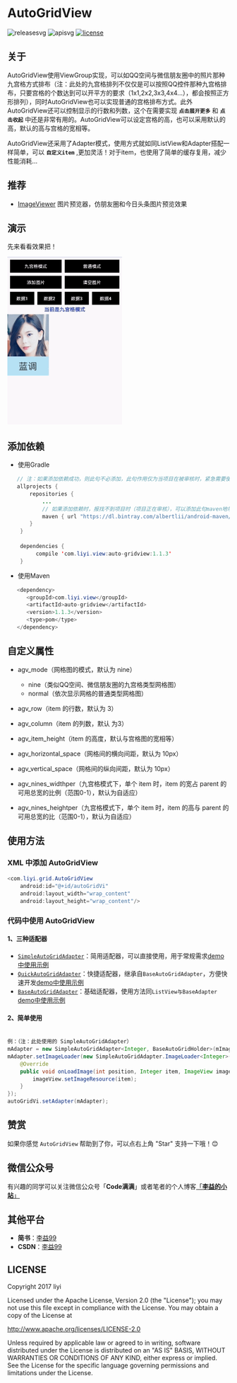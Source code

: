 # AutoGridView  

![releasesvg] ![apisvg] [![license][licensesvg]][license]   

## 关于
AutoGridView使用ViewGroup实现，可以如QQ空间与微信朋友圈中的照片那种九宫格方式排布（注：此处的九宫格排列不仅仅是可以按照QQ控件那种九宫格排布，只要宫格的个数达到可以开平方的要求（1x1,2x2,3x3,4x4...），都会按照正方形排列），同时AutoGridView也可以实现普通的宫格排布方式。此外AutoGridView还可以控制显示的行数和列数，这个在需要实现 **`点击展开更多`** 和 **`点击收起`** 中还是非常有用的。AutoGridView可以设定宫格的高，也可以采用默认的高，默认的高与宫格的宽相等。
  
AutoGridView还采用了Adapter模式，使用方式就如同ListView和Adapter搭配一样简单，可以 **`自定义item`** ,更加灵活！对于item，也使用了简单的缓存复用，减少性能消耗...
  
## 推荐 
- [ImageViewer][ImageViewer] 图片预览器，仿朋友圈和今日头条图片预览效果

## 演示
先来看看效果把！  

![演示][demogif]

## 添加依赖
- 使用Gradle
```java
   // 注：如果添加依赖成功，则此句不必添加，此句作用仅为当项目在被审核时，紧急需要使用时添加
   allprojects {
       repositories {
           ...
           // 如果添加依赖时，报找不到项目时（项目正在审核），可以添加此句maven地址，如果找到项目，可不必添加
           maven { url "https://dl.bintray.com/albertlii/android-maven/" }
       }
    }
    
    dependencies {
         compile 'com.liyi.view:auto-gridview:1.1.3'
    }
```
- 使用Maven
```java
   <dependency>
      <groupId>com.liyi.view</groupId>
      <artifactId>auto-gridview</artifactId>
      <version>1.1.3</version>
      <type>pom</type>
   </dependency>
```

## 自定义属性
- agv_mode（网格图的模式，默认为 nine）  
  - nine（类似QQ空间、微信朋友圈的九宫格类型网格图）
  - normal（依次显示网格的普通类型网格图）  
 
- agv_row（item 的行数，默认为 3）
- agv_column（item 的列数，默认 为3）
- agv_item_height（item 的高度，默认与宫格图的宽相等）
- agv_horizontal_space（网格间的横向间距，默认为 10px）
- agv_vertical_space（网格间的纵向间距，默认为 10px）
- agv_nines_widthper（九宫格模式下，单个 item 时，item 的宽占 parent 的可用总宽的比例（范围0-1），默认为自适应）
- agv_nines_heightper（九宫格模式下，单个 item 时，item 的高与 parent 的可用总宽的比（范围0-1），默认为自适应）

## 使用方法
### XML 中添加 AutoGridView
```Java
<com.liyi.grid.AutoGridView
    android:id="@+id/autoGridVi"
    android:layout_width="wrap_content"
    android:layout_height="wrap_content"/>
```
### 代码中使用 AutoGridView
#### 1、三种适配器
- [`SimpleAutoGridAdapter`][SimpleAutoGridAdapter]：简用适配器，可以直接使用，用于常规需求[demo中使用示例][SimpleAutoGridActivity]
- [`QuickAutoGridAdapter`][QuickAutoGridAdapter]：快捷适配器，继承自`BaseAutoGridAdapter`，方便快速开发[demo中使用示例][QuickAutoGridActivity]
- [`BaseAutoGridAdapter`][BaseAutoGridAdapter]：基础适配器，使用方法同`ListView与BaseAdapter` [demo中使用示例][BaseAutoGridActivity]

#### 2、简单使用
```java

例：（注：此处使用的 SimpleAutoGridAdapter）
mAdapter = new SimpleAutoGridAdapter<Integer, BaseAutoGridHolder>(mImageList);
mAdapter.setImageLoader(new SimpleAutoGridAdapter.ImageLoader<Integer>() {
    @Override
    public void onLoadImage(int position, Integer item, ImageView imageView) {
        imageView.setImageResource(item);
    }
});
autoGridVi.setAdapter(mAdapter);
```

## 赞赏
如果你感觉 `AutoGridView` 帮助到了你，可以点右上角 "Star" 支持一下哦！:blush:


## 微信公众号
有兴趣的同学可以关注微信公众号「**Code满满**」或者笔者的个人博客[「**李益的小站**」](https://www.liyisite.com/)

## 其他平台
- **简书**：[李益99](https://www.jianshu.com/u/fe3e28b3a55d)
- **CSDN**：[李益99](https://blog.csdn.net/liyi1009365545?spm=1010.2135.3001.5343)

## LICENSE
Copyright 2017 liyi

Licensed under the Apache License, Version 2.0 (the "License");
you may not use this file except in compliance with the License.
You may obtain a copy of the License at

   http://www.apache.org/licenses/LICENSE-2.0

Unless required by applicable law or agreed to in writing, software
distributed under the License is distributed on an "AS IS" BASIS,
WITHOUT WARRANTIES OR CONDITIONS OF ANY KIND, either express or implied.
See the License for the specific language governing permissions and
limitations under the License.


[releasesvg]:https://img.shields.io/badge/version-1.1.3-brightgreen.svg
[apisvg]: https://img.shields.io/badge/sdk-9+-brightgreen.svg
[licensesvg]: https://img.shields.io/badge/license-Apache--2.0-blue.svg
[license]:http://www.apache.org/licenses/LICENSE-2.0
[statussvg]:https://img.shields.io/librariesio/github/phoenixframework/phoenix.svg  

[SimpleAutoGridAdapter]:https://github.com/albert-lii/AutoGridView/blob/master/auto-gridview/src/main/java/com/liyi/grid/adapter/SimpleAutoGridAdapter.java
[QuickAutoGridAdapter]:https://github.com/albert-lii/AutoGridView/blob/master/auto-gridview/src/main/java/com/liyi/grid/adapter/QuickAutoGridAdapter.java
[BaseAutoGridAdapter]:https://github.com/albert-lii/AutoGridView/blob/master/auto-gridview/src/main/java/com/liyi/grid/adapter/BaseAutoGridAdapter.java

[SimpleAutoGridActivity]:https://github.com/albert-lii/AutoGridView/blob/master/app/src/main/java/com/liyi/example/SimpleAutoGridActivity.java
[QuickAutoGridActivity]:https://github.com/albert-lii/AutoGridView/blob/master/app/src/main/java/com/liyi/example/QuickAutoGridActivity.java
[BaseAutoGridActivity]:https://github.com/albert-lii/AutoGridView/blob/master/app/src/main/java/com/liyi/example/BaseAutoGridActivity.java


[ImageViewer]:https://github.com/albert-lii/ImageViewer
[demogif]:https://github.com/albert-lii/AutoGridView/blob/master/screenshot/demo.gif
